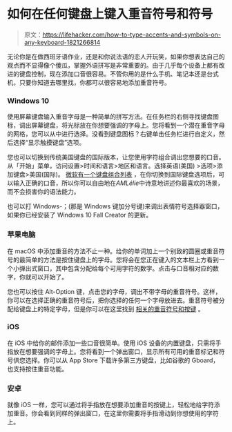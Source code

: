 # 如何在任何键盘上键入重音符号和符号

> 原文：<https://lifehacker.com/how-to-type-accents-and-symbols-on-any-keyboard-1821266814>

无论你是在做西班牙语作业，还是和你说法语的恋人开玩笑，如果你想表达自己的观点而不显得像个傻瓜，掌握外语拼写是非常重要的。由于几乎每个设备上都有改进的键盘控制，现在添加口音很容易。不管你用的是什么手机、笔记本还是台式机，只要你知道去哪里找，你都可以很容易地添加重音符号。



### **Windows 10**

使用屏幕键盘输入重音字母是一种简单的拼写方法。在任务栏的右侧寻找键盘图标，调出屏幕键盘，将光标放在你想要强调的字母上。您将看到一个潜在重音字母的网格，您可以从中进行选择。没看到键盘图标？右键单击任务栏进行自定义，然后选择“显示触摸键盘”选项。

您也可以切换到传统美国键盘的国际版本，让您使用字符组合调出您想要的口音。从「开始」菜单，访问设置>时间和语言>地区和语言。选择英语(美国) >选项>添加键盘>美国(国际)。 [微软有一个键盘组合列表](https://support.microsoft.com/en-us/help/97738/using-us-int-l-keyboard-layout-to-type-accented-characters) ，在你切换到国际键盘选项后，可以输入正确的口音，所以你可以自由地在*AMLélie*中诗意地讲述你最喜欢的场景，而不会损害你的语法能力。

也可以打 Windows-；(那是 Windows 键加分号键)来调出表情符号选择器窗口，如果你已经安装了 Windows 10 Fall Creator 的更新。

### **苹果电脑**

在 macOS 中添加重音的方法不止一种。给你的单词加上一个别致的圆圈或重音符号的最简单的方法是按住键盘上的字母。您将会在您正在键入的文本栏上方看到一个小弹出式窗口，其中包含分配给每个可用字符的数字。点击与口音相对应的数字，你就可以开始了。

您也可以按住 Alt-Option 键，点击您的字母，调出不带字母的重音符号。这样，你可以在选择正确的重音符号后，把你选择的任何一个字母放进去。重音符号被分配给键盘上的特定字母，但是你可以在这里找到 [相关的重音符号和按键](https://forlang.wsu.edu/help-pages/help-pages-keyboards-os-x/) 。

### **iOS**

在 iOS 中给你的邮件添加一些口音很简单。使用 iOS 设备的内置键盘，只需将手指放在想要强调的字母上。您将看到一个弹出窗口，显示所有可用的重音标记和符号供您选择。你可以从 App Store 下载许多第三方键盘，比如谷歌的 Gboard，也支持按住重音功能。

### **安卓**

就像 iOS 一样，您可以通过将手指放在想要添加重音的按键上，轻松地给字符添加重音。你会看到同样的弹出窗口，在这里你需要将手指滑动到你想使用的字符上。